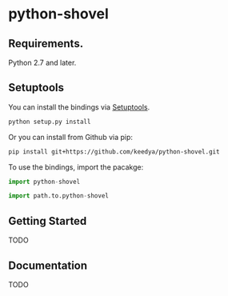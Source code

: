 # python-shovel

## Requirements.
Python 2.7 and later.

## Setuptools
You can install the bindings via [Setuptools](http://pypi.python.org/pypi/setuptools).

```sh
python setup.py install
```

Or you can install from Github via pip:

```sh
pip install git+https://github.com/keedya/python-shovel.git
```

To use the bindings, import the pacakge:

```python
import python-shovel
```

```python
import path.to.python-shovel
```
## Getting Started

TODO

## Documentation

TODO



